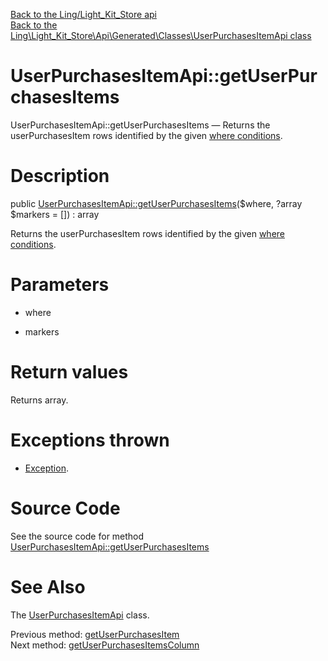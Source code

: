 [Back to the Ling/Light_Kit_Store api](https://github.com/lingtalfi/Light_Kit_Store/blob/master/doc/api/Ling/Light_Kit_Store.md)<br>
[Back to the Ling\Light_Kit_Store\Api\Generated\Classes\UserPurchasesItemApi class](https://github.com/lingtalfi/Light_Kit_Store/blob/master/doc/api/Ling/Light_Kit_Store/Api/Generated/Classes/UserPurchasesItemApi.md)


UserPurchasesItemApi::getUserPurchasesItems
================



UserPurchasesItemApi::getUserPurchasesItems — Returns the userPurchasesItem rows identified by the given [where conditions](https://github.com/lingtalfi/SimplePdoWrapper#the-where-conditions).




Description
================


public [UserPurchasesItemApi::getUserPurchasesItems](https://github.com/lingtalfi/Light_Kit_Store/blob/master/doc/api/Ling/Light_Kit_Store/Api/Generated/Classes/UserPurchasesItemApi/getUserPurchasesItems.md)($where, ?array $markers = []) : array




Returns the userPurchasesItem rows identified by the given [where conditions](https://github.com/lingtalfi/SimplePdoWrapper#the-where-conditions).




Parameters
================


- where

    

- markers

    


Return values
================

Returns array.


Exceptions thrown
================

- [Exception](http://php.net/manual/en/class.exception.php).&nbsp;







Source Code
===========
See the source code for method [UserPurchasesItemApi::getUserPurchasesItems](https://github.com/lingtalfi/Light_Kit_Store/blob/master/Api/Generated/Classes/UserPurchasesItemApi.php#L199-L204)


See Also
================

The [UserPurchasesItemApi](https://github.com/lingtalfi/Light_Kit_Store/blob/master/doc/api/Ling/Light_Kit_Store/Api/Generated/Classes/UserPurchasesItemApi.md) class.

Previous method: [getUserPurchasesItem](https://github.com/lingtalfi/Light_Kit_Store/blob/master/doc/api/Ling/Light_Kit_Store/Api/Generated/Classes/UserPurchasesItemApi/getUserPurchasesItem.md)<br>Next method: [getUserPurchasesItemsColumn](https://github.com/lingtalfi/Light_Kit_Store/blob/master/doc/api/Ling/Light_Kit_Store/Api/Generated/Classes/UserPurchasesItemApi/getUserPurchasesItemsColumn.md)<br>

